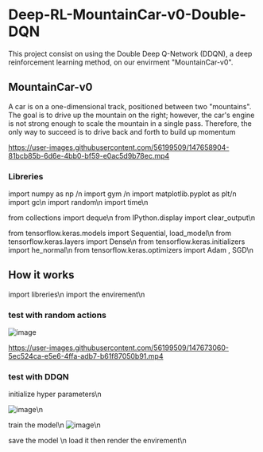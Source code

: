 # Deep-RL-MountainCar-v0-Double-DQN


This project consist on using the Double Deep Q-Network (DDQN), a deep reinforcement learning method, on our envirment "MountainCar-v0".

## MountainCar-v0
A car is on a one-dimensional track, positioned between two "mountains". The goal is to drive up the mountain on the right; however, the car's engine is not strong enough to scale the mountain in a single pass. Therefore, the only way to succeed is to drive back and forth to build up momentum


https://user-images.githubusercontent.com/56199509/147658904-81bcb85b-6d6e-4bb0-bf59-e0ac5d9b78ec.mp4

### Libreries

import numpy as np /n
import gym /n
import matplotlib.pyplot as plt/n
import gc\n
import random\n
import time\n

from collections import deque\n
from IPython.display import clear_output\n

from tensorflow.keras.models import Sequential, load_model\n
from tensorflow.keras.layers import Dense\n
from tensorflow.keras.initializers import he_normal\n
from tensorflow.keras.optimizers import Adam , SGD\n

## How it works
import libreries\n
import the envirement\n
### test with random actions
![image](https://user-images.githubusercontent.com/56199509/147672490-8adbad68-0caf-46a5-9e1e-255c8500242b.png)


https://user-images.githubusercontent.com/56199509/147673060-5ec524ca-e5e6-4ffa-adb7-b61f87050b91.mp4



### test with DDQN
initialize hyper parameters\n

![image](https://user-images.githubusercontent.com/56199509/147672586-16c2496d-b522-4955-a4fc-c5db1eb2399d.png)\n

train the model\n
![image](https://user-images.githubusercontent.com/56199509/147673600-9fbe0d92-55f1-4a48-b915-6456cb2cc02b.png)\n

save the model \n
load it then render the envirement\n
